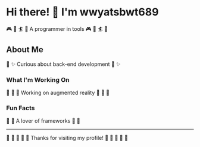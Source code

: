 # Hi there! 👋 I'm wwyatsbwt689

🎮 🏸 🏄 🎨 A programmer in tools 🎮 🏸 🏄 🎨

## About Me
🎪 ✨ Curious about back-end development 🎪 ✨

### What I'm Working On
🏒 🎯 🏸 Working on augmented reality 🏒 🎯 🏸

### Fun Facts
🎰 🎰 A lover of frameworks 🎰 🎰

---
🥋 🥊 🎽 🚣 🎪 Thanks for visiting my profile! 🏒 🎨 🎱 🏸 🏏

